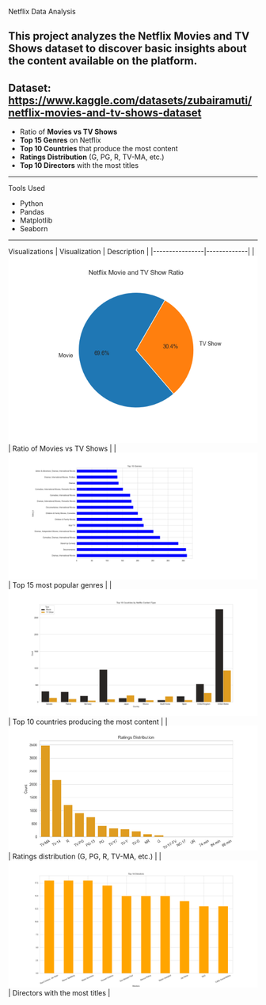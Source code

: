 Netflix Data Analysis

This project analyzes the **Netflix Movies and TV Shows dataset** to discover basic insights about the content available on the platform.  
---
Dataset: https://www.kaggle.com/datasets/zubairamuti/netflix-movies-and-tv-shows-dataset
---
- Ratio of **Movies vs TV Shows**
- **Top 15 Genres** on Netflix
- **Top 10 Countries** that produce the most content
- **Ratings Distribution** (G, PG, R, TV-MA, etc.)
- **Top 10 Directors** with the most titles
---
Tools Used
- Python  
- Pandas    
- Matplotlib  
- Seaborn  
---
Visualizations
| Visualization | Description |
|----------------|-------------|
| ![Movies vs TV Shows](movie_and_tvshow.png) | Ratio of Movies vs TV Shows |
| ![Top 15 Genres](top_15_genres.png) | Top 15 most popular genres |
| ![Top 10 Countries](top_10_countries.png) | Top 10 countries producing the most content |
| ![Ratings Distribution](ratings.png) | Ratings distribution (G, PG, R, TV-MA, etc.) |
| ![Top 10 Directors](top_10_directors.png) | Directors with the most titles |
